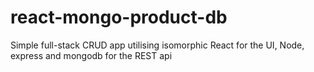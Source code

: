 # react-mongo-product-db
Simple full-stack CRUD app utilising isomorphic React for the UI, Node, express and mongodb for the REST api
